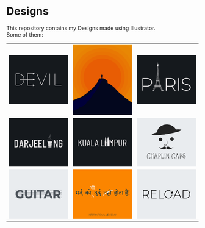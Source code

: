 # Designs
This repository contains my Designs made using Illustrator.<br>
Some of them:<br>
<table>
<tr><td><img src="./2020-12/png/10.12.2020.png"></td><td><img src="./2020-11/png/15.11.2020.png"></td><td><img src="./2020-12/png/18.12.2020.png"></td></tr>
<tr><td><img src="./2020-12/png/31.12.2020.png"></td><td><img src="./2020-12/png/29.12.2020.png"></td><td><img src="./2020-11/png/18.11.2020.png"></td></tr>
<tr><td><img src="./2020-12/png/02.12.2020.png"></td><td><img src="./2020-11/png/19.11.2020.png"></td><td><img src="./2020-11/png/25.11.2020.png"></td></tr>
</table>

